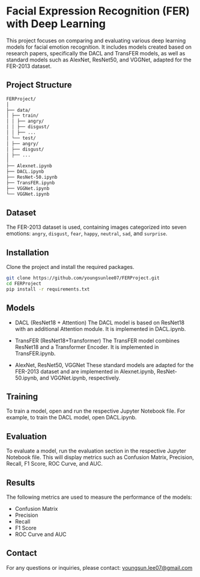 # Facial Expression Recognition (FER) with Deep Learning

This project focuses on comparing and evaluating various deep learning models for facial emotion recognition. It includes models created based on research papers, specifically the DACL and TransFER models, as well as standard models such as AlexNet, ResNet50, and VGGNet, adapted for the FER-2013 dataset. 

## Project Structure 
```bash
FERProject/
│
├── data/
│ ├── train/
│ │ ├── angry/
│ │ ├── disgust/
│ │ ├── ...
│ └── test/
│ ├── angry/
│ ├── disgust/
│ ├── ...
│
├── Alexnet.ipynb
├── DACL.ipynb
├── ResNet-50.ipynb
├── TransFER.ipynb
├── VGGNet.ipynb
└── VGGNet.ipynb
```

## Dataset
The FER-2013 dataset is used, containing images categorized into seven emotions: `angry`, `disgust`, `fear`, `happy`, `neutral`, `sad`, and `surprise`.

## Installation
Clone the project and install the required packages.
```bash
git clone https://github.com/youngsunlee07/FERProject.git
cd FERProject
pip install -r requirements.txt
``` 

## Models
- DACL (ResNet18 + Attention)
The DACL model is based on ResNet18 with an additional Attention module. It is implemented in DACL.ipynb.

- TransFER (ResNet18+Transformer) 
The TransFER model combines ResNet18 and a Transformer Encoder. It is implemented in TransFER.ipynb.

- AlexNet, ResNet50, VGGNet
These standard models are adapted for the FER-2013 dataset and are implemented in Alexnet.ipynb, ResNet-50.ipynb, and VGGNet.ipynb, respectively.

## Training
To train a model, open and run the respective Jupyter Notebook file. For example, to train the DACL model, open DACL.ipynb.

## Evaluation
To evaluate a model, run the evaluation section in the respective Jupyter Notebook file. This will display metrics such as Confusion Matrix, Precision, Recall, F1 Score, ROC Curve, and AUC.

## Results
The following metrics are used to measure the performance of the models:

- Confusion Matrix
- Precision
- Recall
- F1 Score
- ROC Curve and AUC

## Contact
For any questions or inquiries, please contact: youngsun.lee07@gmail.com
